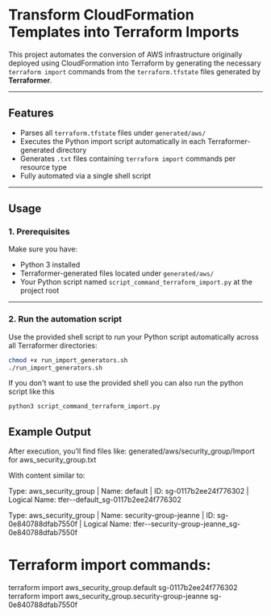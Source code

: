 # Transform CloudFormation Templates into Terraform Imports

This project automates the conversion of AWS infrastructure originally deployed using CloudFormation into Terraform by generating the necessary `terraform import` commands from the `terraform.tfstate` files generated by **Terraformer**.

---

## Features

- Parses all `terraform.tfstate` files under `generated/aws/`
- Executes the Python import script automatically in each Terraformer-generated directory
- Generates `.txt` files containing `terraform import` commands per resource type
- Fully automated via a single shell script

---

## Usage

### 1. Prerequisites
Make sure you have:
- Python 3 installed  
- Terraformer-generated files located under `generated/aws/`
- Your Python script named `script_command_terraform_import.py` at the project root

---

### 2. Run the automation script

Use the provided shell script to run your Python script automatically across all Terraformer directories:

```bash
chmod +x run_import_generators.sh
./run_import_generators.sh

```

If you don't want to use the provided shell you can also run the python script like this 

```bash
python3 script_command_terraform_import.py
```

## Example Output

After execution, you’ll find files like:
generated/aws/security_group/Import for aws_security_group.txt

With content similar to:

Type: aws_security_group        | Name: default                        | ID: sg-0117b2ee24f776302 | Logical Name: tfer--default_sg-0117b2ee24f776302

Type: aws_security_group        | Name: security-group-jeanne          | ID: sg-0e840788dfab7550f | Logical Name: tfer--security-group-jeanne_sg-0e840788dfab7550f

# Terraform import commands:
terraform import aws_security_group.default sg-0117b2ee24f776302
terraform import aws_security_group.security-group-jeanne sg-0e840788dfab7550f